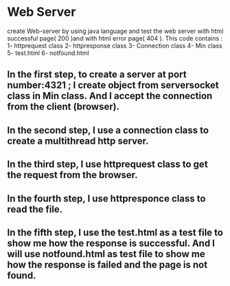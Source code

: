 # Web Server
create Web-server by using java language and test the web server with html successful page( 200 )and with html error page( 404 ).
This code contains :
1- httprequest class
2- httpresponse class
3- Connection class
4- Min class
5- test.html
6- notfound.html
## In the first step, to create a server  at port number:4321 ; I create object from serversocket class in Min class. And I accept the connection from the client (browser).
## In the second step, I use a connection class to create a multithread http server.
##	In the third step, I use httprequest class to get the request from the browser.
##	In the fourth step, I use httpresponce class to read the file.
##	In the fifth step, I use the test.html as a test file to show me how the response is successful. And I will use notfound.html as test file to show me how the response is failed and the page is not found.

